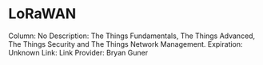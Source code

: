 # LoRaWAN

Column: No
Description: The Things Fundamentals, The Things Advanced, The Things Security and The Things Network Management.
Expiration: Unknown
Link: Link
Provider: Bryan Guner